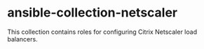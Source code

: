 # ansible-collection-netscaler
This collection contains roles for configuring Citrix Netscaler load balancers.
